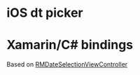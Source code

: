 iOS dt picker
=============

# Xamarin/C# bindings
Based on [RMDateSelectionViewController](https://github.com/CooperRS/RMDateSelectionViewController)  

